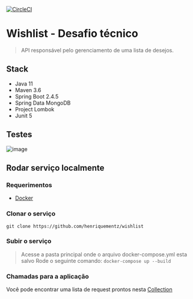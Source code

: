 [![CircleCI](https://circleci.com/gh/henriquementz/wishlist/tree/main.svg?style=svg&circle-token=474393a6e100a934dd80c4f3347accb9d58bb10f)](https://circleci.com/gh/henriquementz/wishlist/tree/main)

# Wishlist - Desafio técnico
> API responsável pelo gerenciamento de uma lista de desejos. 

## Stack 
- Java 11 
- Maven 3.6
- Spring Boot 2.4.5
- Spring Data MongoDB
- Project Lombok
- Junit 5

## Testes

![image](https://user-images.githubusercontent.com/8506455/124397390-ea369800-dce5-11eb-937c-b712483ddd8b.png)

## Rodar serviço localmente 

### Requerimentos 
- [Docker](https://www.docker.com/products/docker-desktop)

### Clonar o serviço
`git clone https://github.com/henriquementz/wishlist`

### Subir o serviço 
> Acesse a pasta principal onde o arquivo docker-compose.yml esta salvo
> Rode o seguinte comando: 
`docker-compose up --build`

### Chamadas para a aplicação 
Você pode encontrar uma lista de request prontos nesta [Collection](https://github.com/henriquementz/wishlist/blob/main/WISHLIST.postman_collection.json)

